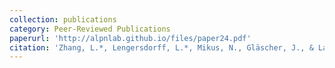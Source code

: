 ```yaml
---
collection: publications
category: Peer-Reviewed Publications
paperurl: 'http://alpnlab.github.io/files/paper24.pdf'
citation: 'Zhang, L.*, Lengersdorff, L.*, Mikus, N., Gläscher, J., & Lamm, C. (2020).&quot; Using reinforcement learning models in social neuroscience: frameworks, pitfalls, and suggestions of best practices.&quot; <i>Social cognitive and affective neuroscience.</i> 15(6).'
---
```

